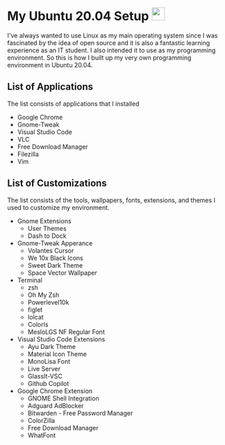 # My Ubuntu 20.04 Setup <img src="https://brandslogos.com/wp-content/uploads/images/ubuntu-logo.png" width="30">

I've always wanted to use Linux as my main operating system since I was fascinated by the idea of open source and it is also a fantastic learning experience as an IT student. I also intended it to use as my programming environment. So this is how I built up my very own programming environment in Ubuntu 20.04.

## List of Applications
The list consists of applications that I installed
- Google Chrome
- Gnome-Tweak
- Visual Studio Code
- VLC
- Free Download Manager
- Filezilla
- Vim

## List of Customizations
The list consists of the tools, wallpapers, fonts, extensions, and themes I used to customize my environment.
- Gnome Extensions
    - User Themes
    - Dash to Dock
- Gnome-Tweak Apperance
    - Volantes Cursor
    - We 10x Black Icons
    - Sweet Dark Theme
    - Space Vector Wallpaper
- Terminal 
    - zsh
    - Oh My Zsh
    - Powerlevel10k
    - figlet
    - lolcat
    - Colorls
    - MesloLGS NF Regular Font
- Visual Studio Code Extensions
    - Ayu Dark Theme
    - Material Icon Theme
    - MonoLisa Font
    - Live Server
    - GlassIt-VSC
    - Github Copilot
- Google Chrome Extension
    - GNOME Shell Integration
    - Adguard AdBlocker
    - Bitwarden - Free Password Manager
    - ColorZilla
    - Free Download Manager
    - WhatFont
    
